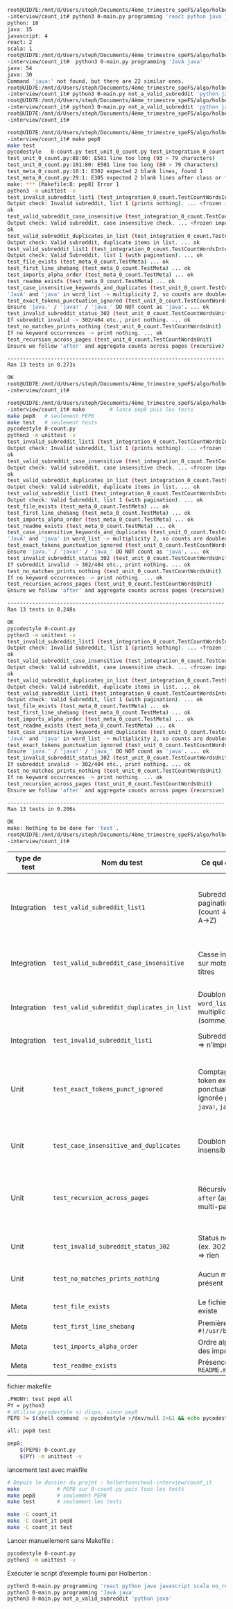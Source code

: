 ```bash
root@UID7E:/mnt/d/Users/steph/Documents/4ème_trimestre_speFS/algo/holbertonschool
-interview/count_it# python3 0-main.py programming 'react python java javascript scala no_results_for_this_one'
python: 18
java: 15
javascript: 4
react: 2
scala: 1
root@UID7E:/mnt/d/Users/steph/Documents/4ème_trimestre_speFS/algo/holbertonschool
-interview/count_it#  python3 0-main.py programming 'JavA java'
java: 54
java: 30
Command 'java:' not found, but there are 22 similar ones.
root@UID7E:/mnt/d/Users/steph/Documents/4ème_trimestre_speFS/algo/holbertonschool
-interview/count_it# python3 0-main.py not_a_valid_subreddit 'python java javascript scala no_results_for_this_one'
root@UID7E:/mnt/d/Users/steph/Documents/4ème_trimestre_speFS/algo/holbertonschool
-interview/count_it# python3 0-main.py not_a_valid_subreddit 'python java'
root@UID7E:/mnt/d/Users/steph/Documents/4ème_trimestre_speFS/algo/holbertonschool
-interview/count_it#
```


```bash
root@UID7E:/mnt/d/Users/steph/Documents/4ème_trimestre_speFS/algo/holbertonschool
-interview/count_it# make pep8
make test
pycodestyle   0-count.py test_unit_0_count.py test_integration_0_count.py test_meta_0_count.py
test_unit_0_count.py:88:80: E501 line too long (93 > 79 characters)
test_unit_0_count.py:101:80: E501 line too long (80 > 79 characters)
test_meta_0_count.py:10:1: E302 expected 2 blank lines, found 1
test_meta_0_count.py:29:1: E305 expected 2 blank lines after class or function definition, found 1
make: *** [Makefile:8: pep8] Error 1
python3 -m unittest -v
test_invalid_subreddit_list1 (test_integration_0_count.TestCountWordsIntegration)
Output check: Invalid subreddit, list 1 (prints nothing). ... <frozen importlib._bootstrap>:283: DeprecationWarning: the load_module() method is deprecated and slated for removal in Python 3.12; use exec_module() instead
ok
test_valid_subreddit_case_insensitive (test_integration_0_count.TestCountWordsIntegration)
Output check: Valid subreddit, case insensitive check. ... <frozen importlib._bootstrap>:283: DeprecationWarning: the load_module() method is deprecated and slated for removal in Python 3.12; use exec_module() instead
ok
test_valid_subreddit_duplicates_in_list (test_integration_0_count.TestCountWordsIntegration)
Output check: Valid subreddit, duplicate items in list. ... ok
test_valid_subreddit_list1 (test_integration_0_count.TestCountWordsIntegration)
Output check: Valid Subreddit, list 1 (with pagination). ... ok
test_file_exists (test_meta_0_count.TestMeta) ... ok
test_first_line_shebang (test_meta_0_count.TestMeta) ... ok
test_imports_alpha_order (test_meta_0_count.TestMeta) ... ok
test_readme_exists (test_meta_0_count.TestMeta) ... ok
test_case_insensitive_keywords_and_duplicates (test_unit_0_count.TestCountWordsUnit)
'JavA' and 'java' in word_list -> multiplicity 2, so counts are doubled. ... ok
test_exact_tokens_punctuation_ignored (test_unit_0_count.TestCountWordsUnit)
Ensure 'java.' / 'java!' / 'java_' DO NOT count as 'java'. ... ok
test_invalid_subreddit_status_302 (test_unit_0_count.TestCountWordsUnit)
If subreddit invalid -> 302/404 etc., print nothing. ... ok
test_no_matches_prints_nothing (test_unit_0_count.TestCountWordsUnit)
If no keyword occurrences -> print nothing. ... ok
test_recursion_across_pages (test_unit_0_count.TestCountWordsUnit)
Ensure we follow 'after' and aggregate counts across pages (recursive). ... ok

----------------------------------------------------------------------
Ran 13 tests in 0.273s

OK
root@UID7E:/mnt/d/Users/steph/Documents/4ème_trimestre_speFS/algo/holbertonschool
-interview/count_it#
```







```bash
root@UID7E:/mnt/d/Users/steph/Documents/4ème_trimestre_speFS/algo/holbertonschool
-interview/count_it# make        # lance pep8 puis les tests
make pep8   # seulement PEP8
make test   # seulement tests
pycodestyle 0-count.py
python3 -m unittest -v
test_invalid_subreddit_list1 (test_integration_0_count.TestCountWordsIntegration)
Output check: Invalid subreddit, list 1 (prints nothing). ... <frozen importlib._bootstrap>:283: DeprecationWarning: the load_module() method is deprecated and slated for removal in Python 3.12; use exec_module() instead
ok
test_valid_subreddit_case_insensitive (test_integration_0_count.TestCountWordsIntegration)
Output check: Valid subreddit, case insensitive check. ... <frozen importlib._bootstrap>:283: DeprecationWarning: the load_module() method is deprecated and slated for removal in Python 3.12; use exec_module() instead
ok
test_valid_subreddit_duplicates_in_list (test_integration_0_count.TestCountWordsIntegration)
Output check: Valid subreddit, duplicate items in list. ... ok
test_valid_subreddit_list1 (test_integration_0_count.TestCountWordsIntegration)
Output check: Valid Subreddit, list 1 (with pagination). ... ok
test_file_exists (test_meta_0_count.TestMeta) ... ok
test_first_line_shebang (test_meta_0_count.TestMeta) ... ok
test_imports_alpha_order (test_meta_0_count.TestMeta) ... ok
test_readme_exists (test_meta_0_count.TestMeta) ... ok
test_case_insensitive_keywords_and_duplicates (test_unit_0_count.TestCountWordsUnit)
'JavA' and 'java' in word_list -> multiplicity 2, so counts are doubled. ... ok
test_exact_tokens_punctuation_ignored (test_unit_0_count.TestCountWordsUnit)
Ensure 'java.' / 'java!' / 'java_' DO NOT count as 'java'. ... ok
test_invalid_subreddit_status_302 (test_unit_0_count.TestCountWordsUnit)
If subreddit invalid -> 302/404 etc., print nothing. ... ok
test_no_matches_prints_nothing (test_unit_0_count.TestCountWordsUnit)
If no keyword occurrences -> print nothing. ... ok
test_recursion_across_pages (test_unit_0_count.TestCountWordsUnit)
Ensure we follow 'after' and aggregate counts across pages (recursive). ... ok

----------------------------------------------------------------------
Ran 13 tests in 0.248s

OK
pycodestyle 0-count.py
python3 -m unittest -v
test_invalid_subreddit_list1 (test_integration_0_count.TestCountWordsIntegration)
Output check: Invalid subreddit, list 1 (prints nothing). ... <frozen importlib._bootstrap>:283: DeprecationWarning: the load_module() method is deprecated and slated for removal in Python 3.12; use exec_module() instead
ok
test_valid_subreddit_case_insensitive (test_integration_0_count.TestCountWordsIntegration)
Output check: Valid subreddit, case insensitive check. ... <frozen importlib._bootstrap>:283: DeprecationWarning: the load_module() method is deprecated and slated for removal in Python 3.12; use exec_module() instead
ok
test_valid_subreddit_duplicates_in_list (test_integration_0_count.TestCountWordsIntegration)
Output check: Valid subreddit, duplicate items in list. ... ok
test_valid_subreddit_list1 (test_integration_0_count.TestCountWordsIntegration)
Output check: Valid Subreddit, list 1 (with pagination). ... ok
test_file_exists (test_meta_0_count.TestMeta) ... ok
test_first_line_shebang (test_meta_0_count.TestMeta) ... ok
test_imports_alpha_order (test_meta_0_count.TestMeta) ... ok
test_readme_exists (test_meta_0_count.TestMeta) ... ok
test_case_insensitive_keywords_and_duplicates (test_unit_0_count.TestCountWordsUnit)
'JavA' and 'java' in word_list -> multiplicity 2, so counts are doubled. ... ok
test_exact_tokens_punctuation_ignored (test_unit_0_count.TestCountWordsUnit)
Ensure 'java.' / 'java!' / 'java_' DO NOT count as 'java'. ... ok
test_invalid_subreddit_status_302 (test_unit_0_count.TestCountWordsUnit)
If subreddit invalid -> 302/404 etc., print nothing. ... ok
test_no_matches_prints_nothing (test_unit_0_count.TestCountWordsUnit)
If no keyword occurrences -> print nothing. ... ok
test_recursion_across_pages (test_unit_0_count.TestCountWordsUnit)
Ensure we follow 'after' and aggregate counts across pages (recursive). ... ok

----------------------------------------------------------------------
Ran 13 tests in 0.206s

OK
make: Nothing to be done for 'test'.
root@UID7E:/mnt/d/Users/steph/Documents/4ème_trimestre_speFS/algo/holbertonschool
-interview/count_it#
```

| type de test        | Nom du test                          | Ce qui est vérifié                                         | Scénario / Entrées simulées                                                                 | Sortie attendue                                                         |
|--------------|--------------------------------------|-------------------------------------------------------------|----------------------------------------------------------------------------------------------|-------------------------------------------------------------------------|
| Integration  | `test_valid_subreddit_list1`         | Subreddit valide + pagination + tri (count ↓ puis A→Z)     | 2 pages mockées (`after` présent puis `None`), titres contenant `python`, `javascript`, `react`, `java`, `scala` | Lignes (ordre exact) : `python: 4`, `javascript: 3`, `react: 3`, `java: 2`, `scala: 2` |
| Integration  | `test_valid_subreddit_case_insensitive` | Casse insensible sur mots-clés et titres                    | Une page avec `Python PYTHON python` et `React` ; keywords `["PYTHON","react"]`             | Lignes : `python: 3`, `react: 1`                                       |
| Integration  | `test_valid_subreddit_duplicates_in_list` | Doublons dans `word_list` ⇒ multiplicité (somme)            | Titre : `java javascript java`; keywords `["JavA","java"]`                                   | `java: 4` (2 occurrences × multiplicité 2)                              |
| Integration  | `test_invalid_subreddit_list1`       | Subreddit invalide ⇒ n’imprime rien                         | Réponse mock **404**                                                                         | Aucune sortie                                                           |
| Unit         | `test_exact_tokens_punct_ignored`    | Comptage par token exact ; ponctuation ignorée pour `java.`, `java!`, `java_` | Titres avec `java java. java! java_ javascript`, etc.                                        | Lignes (ordre exact) : `python: 3`, `react: 3`, `scala: 2`, `java: 1`, `javascript: 1` |
| Unit         | `test_case_insensitive_and_duplicates` | Doublons + casse insensible                                  | Titre : `java javascript java`; keywords `["JavA","java"]`                                   | `java: 4`                                                               |
| Unit         | `test_recursion_across_pages`        | Récursivité via `after` (agrégation multi-pages)            | 2 pages mockées ; mélange de titres                                                          | Lignes (ordre exact) : `python: 4`, `javascript: 3`, `react: 3`, `java: 2`, `scala: 2` |
| Unit         | `test_invalid_subreddit_status_302`  | Status non-200 (ex. 302/redirect) ⇒ rien                    | Réponse mock **302**                                                                          | Aucune sortie                                                           |
| Unit         | `test_no_matches_prints_nothing`     | Aucun mot-clé présent ⇒ rien                                | Titre : `golang rust typescript` ; keywords `["python","java"]`                               | Aucune sortie                                                           |
| Meta         | `test_file_exists`                   | Le fichier demandé existe                                   | `0-count.py`                                                                                 | OK                                                                      |
| Meta         | `test_first_line_shebang`            | Première ligne = `#!/usr/bin/python3`                       | Lecture de la 1ʳᵉ ligne                                                                      | OK                                                                      |
| Meta         | `test_imports_alpha_order`           | Ordre alphabétique des imports                              | Parcours des lignes `import`/`from`                                                          | OK                                                                      |
| Meta         | `test_readme_exists`                 | Présence du `README.md`                                     | Fichier dans `count_it/`                                                                     | OK                                                                      |



fichier makefile
```bash
.PHONY: test pep8 all
PY = python3
# Utilise pycodestyle si dispo, sinon pep8
PEP8 ?= $(shell command -v pycodestyle >/dev/null 2>&1 && echo pycodestyle || echo pep8)

all: pep8 test

pep8:
	$(PEP8) 0-count.py
	$(PY) -m unittest -v
```

lancement test avec makfile
```bash
# Depuis le dossier du projet : holbertonschool-interview/count_it
make            # PEP8 sur 0-count.py puis tous les tests
make pep8       # seulement PEP8
make test       # seulement les tests
```

```bash
make -C count_it
make -C count_it pep8
make -C count_it test
```

Lancer manuellement sans Makefile :
```bash
pycodestyle 0-count.py
python3 -m unittest -v
```

Exécuter le script d’exemple fourni par Holberton :
```bash
python3 0-main.py programming 'react python java javascript scala no_results_for_this_one'
python3 0-main.py programming 'JavA java'
python3 0-main.py not_a_valid_subreddit 'python java'
```
